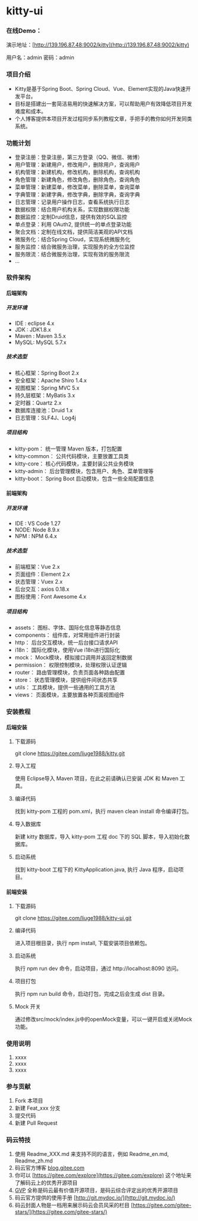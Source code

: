 # kitty-ui

### 在线Demo：
演示地址：[http://139.196.87.48:9002/kitty](http://139.196.87.48:9002/kitty)

用户名：admin 密码：admin

### 项目介绍

- Kitty是基于Spring Boot、Spring Cloud、Vue、Element实现的Java快速开发平台。
- 目标是搭建出一套简洁易用的快速解决方案，可以帮助用户有效降低项目开发难度和成本。
- 个人博客提供本项目开发过程同步系列教程文章，手把手的教你如何开发同类系统。

### 功能计划
- 登录注册：登录注册，第三方登录（QQ、微信、微博）
- 用户管理：新建用户，修改用户，删除用户，查询用户
- 机构管理：新建机构，修改机构，删除机构，查询机构
- 角色管理：新建角色，修改角色，删除角色，查询角色
- 菜单管理：新建菜单，修改菜单，删除菜单，查询菜单
- 字典管理：新建字典，修改字典，删除字典，查询字典
- 日志管理：记录用户操作日志，查看系统执行日志
- 数据权限：结合用户机构关系，实现数据权限功能
- 数据监控：定制Druid信息，提供有效的SQL监控
- 单点登录：利用 OAuth2, 提供统一的单点登录功能
- 聚合文档：定制在线文档，提供简洁美观的API文档
- 微服务化：结合Spring Cloud，实现系统微服务化
- 服务监控：结合微服务治理，实现服务的全方位监控
- 服务限流：结合微服务治理，实现有效的服务限流
- ...

### 软件架构

#### 后端架构

##### 开发环境

- IDE : eclipse 4.x
- JDK : JDK1.8.x
- Maven : Maven 3.5.x
- MySQL: MySQL 5.7.x

##### 技术选型

- 核心框架：Spring Boot 2.x
- 安全框架：Apache Shiro 1.4.x
- 视图框架：Spring MVC 5.x
- 持久层框架：MyBatis 3.x
- 定时器：Quartz 2.x
- 数据库连接池：Druid 1.x
- 日志管理：SLF4J、Log4j

##### 项目结构

- kitty-pom： 统一管理 Maven 版本，打包配置
- kitty-common： 公共代码模块，主要放置工具类
- kitty-core： 核心代码模块，主要封装公共业务模块
- kitty-admin： 后台管理模块，包含用户、角色、菜单管理等
- kitty-boot： Spring Boot 启动模块，包含一些全局配置信息

#### 前端架构

##### 开发环境

- IDE : VS Code 1.27
- NODE: Node 8.9.x
- NPM : NPM 6.4.x

##### 技术选型

- 前端框架：Vue 2.x
- 页面组件：Element 2.x
- 状态管理：Vuex 2.x
- 后台交互：axios 0.18.x
- 图标使用：Font Awesome 4.x

##### 项目结构

- assets： 图标、字体、国际化信息等静态信息
- components： 组件库，对常用组件进行封装
- http： 后台交互模块，统一后台接口请求API
- i18n： 国际化模块，使用Vue i18n进行国际化
- mock： Mock模块，模拟接口调用并返回定制数据
- permission： 权限控制模块，处理权限认证逻辑
- router： 路由管理模块，负责页面各种路由配置
- store： 状态管理模块，提供组件间状态共享
- utils： 工具模块，提供一些通用的工具方法
- views： 页面模块，主要放置各种页面视图组件


### 安装教程

#### 后端安装

1. 下载源码

    git clone https://gitee.com/liuge1988/kitty.git

2. 导入工程

    使用 Eclipse导入 Maven 项目，在此之前请确认已安装 JDK 和 Maven 工具。

3. 编译代码

    找到 kitty-pom 工程的 pom.xml，执行 maven clean install 命令编译打包。

4. 导入数据库

    新建 kitty 数据库，导入 kitty-pom 工程 doc 下的 SQL 脚本，导入初始化数据库。

5. 启动系统

    找到 kitty-boot 工程下的 KittyApplication.java, 执行 Java 程序，启动项目。

#### 前端安装

1. 下载源码

    git clone https://gitee.com/liuge1988/kitty-ui.git

2. 编译代码

    进入项目根目录，执行 npm install, 下载安装项目依赖包。

3. 启动系统

    执行 npm run dev 命令，启动项目，通过 http://localhost:8090 访问。

4. 项目打包

    执行 npm run build 命令，启动打包，完成之后会生成 dist 目录。

5. Mock 开关

    通过修改src/mock/index.js中的openMock变量，可以一键开启或关闭Mock功能。


### 使用说明

1. xxxx
2. xxxx
3. xxxx

### 参与贡献

1. Fork 本项目
2. 新建 Feat_xxx 分支
3. 提交代码
4. 新建 Pull Request


### 码云特技

1. 使用 Readme\_XXX.md 来支持不同的语言，例如 Readme\_en.md, Readme\_zh.md
2. 码云官方博客 [blog.gitee.com](https://blog.gitee.com)
3. 你可以 [https://gitee.com/explore](https://gitee.com/explore) 这个地址来了解码云上的优秀开源项目
4. [GVP](https://gitee.com/gvp) 全称是码云最有价值开源项目，是码云综合评定出的优秀开源项目
5. 码云官方提供的使用手册 [http://git.mydoc.io/](http://git.mydoc.io/)
6. 码云封面人物是一档用来展示码云会员风采的栏目 [https://gitee.com/gitee-stars/](https://gitee.com/gitee-stars/)